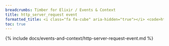 ```yaml
---
breadcrumbs: Timber for Elixir / Events & Context
title: http_server_request event
formatted_title: <i class="fa fa-cube" aria-hidden="true"></i> <code>http_server_request</code> event
toc: true
---
```


{% include docs/events-and-context/http-server-request-event.md %}